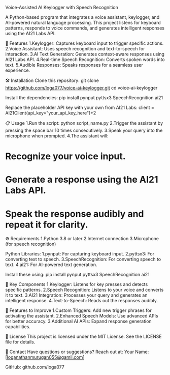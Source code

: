 Voice-Assisted AI Keylogger with Speech Recognition

A Python-based program that integrates a voice assistant, keylogger, and AI-powered natural language processing. This project listens for keyboard patterns, responds to voice commands, and generates intelligent responses using the AI21 Labs API.

🚀 Features
1.Keylogger: Captures keyboard input to trigger specific actions.
2.Voice Assistant: Uses speech recognition and text-to-speech for interaction.
3.AI Text Generation: Generates context-aware responses using AI21 Labs API.
4.Real-time Speech Recognition: Converts spoken words into text.
5.Audible Responses: Speaks responses for a seamless user experience.

🛠️ Installation
Clone this repository:
git clone  https://github.com/loga077/voice-ai-keylogger.git
cd voice-ai-keylogger
 
Install the dependencies:
pip install pynput pyttsx3 SpeechRecognition ai21

Replace the placeholder API key with your own from AI21 Labs:
client = AI21Client(api_key="your_api_key_here")+2

📋 Usage
1.Run the script:
python script_name.py
2.Trigger the assistant by pressing the space bar 10 times consecutively.
3.Speak your query into the microphone when prompted.
4.The assistant will:
  # Recognize your voice input.
  # Generate a response using the AI21 Labs API.
  # Speak the response audibly and repeat it for clarity.

  ⚙️ Requirements
1.Python 3.8 or later
2.Internet connection
3.Microphone (for speech recognition)

Python Libraries:
1.pynput: For capturing keyboard input.
2.pyttsx3: For converting text to speech.
3.SpeechRecognition: For converting speech to text.
4.ai21: For AI-powered text generation.

Install these using:
pip install pynput pyttsx3 SpeechRecognition ai21

🔧 Key Components
1.Keylogger: Listens for key presses and detects specific patterns.
2.Speech Recognition: Listens to your voice and converts it to text.
3.AI21 Integration: Processes your query and generates an intelligent response.
4.Text-to-Speech: Reads out the responses audibly.

🌟 Features to Improve
1.Custom Triggers: Add new trigger phrases for activating the assistant.
2.Enhanced Speech Models: Use advanced APIs for better accuracy.
3.Additional AI APIs: Expand response generation capabilities.

📝 License
This project is licensed under the MIT License. See the LICENSE file for details.

📧 Contact
Have questions or suggestions? Reach out at:
Your Name: [loganathanmurugan055@gamil.com]

GitHub: github.com/loga077

